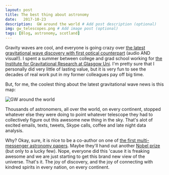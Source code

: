 ```yaml
---
layout: post
title: The best thing about astronomy  
date:   2017-10-23
description:  GW around the world # Add post description (optional)
img: gw_telescopes.png # Add image post (optional)
tags: [Blog, astronomy, scotland]
---
```


Gravity waves are cool, and everyone is going crazy over [the latest gravitational wave discovery with first optical counterpart](http://aasnova.org/2017/10/16/neutron-star-merger-detected-by-many-eyes-and-ears/) (audio AND visual!).  I spent a summer between college and grad school working for [the Institute for Gravitational Research at Glasgow Uni](http://www.physics.gla.ac.uk/igr/).   I'm pretty sure that I personally did very little of lasting value,  but it is very fun to see the decades of real work put in my former colleagues pay off big time. 

But, for me,  the coolest thing about the latest gravitational wave news is this map: 

![GW around the world]({{site.baseurl}}/assets/img/gw_telescopes.png)

Thousands of astronomers, all over the world, on every continent, stopped whatever else they were doing to point whatever telescope they had to collectively figure out this awesome new thing in the sky.  That's alot of excited emails, texts, tweets, Skype calls, coffee and late night data analysis.   

Why?  Okay, sure, it is nice to be a co-author on one of [the first multi-messenger astronomy papers](http://iopscience.iop.org/issue/2041-8205/848/2).   Maybe they'll hand out another [Nobel prize](https://www.nobelprize.org/nobel_prizes/physics/laureates/2017/) (but only to a lucky few).  Nope,  everyone did this 'cause it is freaking awesome and we are just starting to get this brand new view of the universe. 
That's it.  The joy of discovery, and the joy of connecting with kindred spirits in every nation, on every continent. 